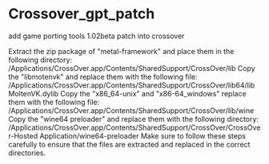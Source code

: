 # Crossover_gpt_patch
add game porting tools 1.02beta patch into crossover 

 Extract the zip package of "metal-framework" and place them in the following directory:
/Applications/CrossOver.app/Contents/SharedSupport/CrossOver/lib
Copy the "libmotenvk" and replace them with the following file:
/Applications/CrossOver.app/Contents/SharedSupport/CrossOver/lib64/libMoltenVK.dylib
 Copy the "x86_64-unix" and "x86-64_windows" replace them with the following file:
/Applications/CrossOver.app/Contents/SharedSupport/CrossOver/lib/wine
 Copy the "wine64 preloader" and replace them with the following directory:
/Applications/CrossOver.app/Contents/SharedSupport/CrossOver/CrossOver-Hosted Application/wine64-preloader
Make sure to follow these steps carefully to ensure that the files are extracted and replaced in the correct directories.
